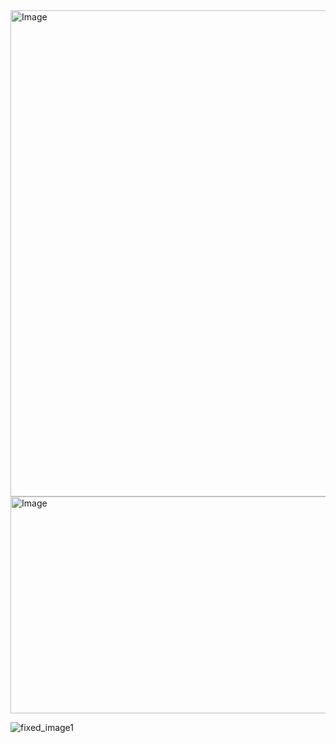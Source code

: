 <img width="2750" height="778" alt="Image" src="https://github.com/user-attachments/assets/048ee44c-b70a-4fb7-963c-0b23768a47e7" />
<img width="5211" height="347" alt="Image" src="https://github.com/user-attachments/assets/ddb1a816-1aa4-4694-b47f-fd34e9f317c3" />

![fixed_image1](https://github.com/user-attachments/assets/9a1a1ac0-5975-4d9a-b00f-421e53821436)

